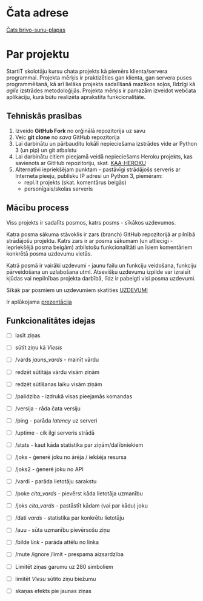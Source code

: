 # Čata adrese

[Čats brivo-sunu-plapas](http://brivo-sunu-plapas.herokuapp.com/)

# Par projektu

StartIT skolotāju kursu chata projekts kā piemērs klienta/servera programmai.
Projekta mērķis ir praktizēties gan klienta, gan servera puses programmēšanā, kā arī lielāka projekta sadalīšanā mazākos soļos, līdzīgi kā *agile* izstrādes metodoloģijās.
Projekta mērķis ir pamazām izveidot webčata aplikāciju, kurā būtu realizēta aprakstīta funkcionalitāte.

## Tehniskās prasības

1. Izveido **GitHub Fork** no orģinālā repozitorija uz savu
1. Veic **git clone** no *sava* GitHub repozitorija
1. Lai darbinātu un pārbauditu lokāli nepieciešama izstrādes vide ar Python 3 (un pip) un git atbalstu
1. Lai darbinātu citiem pieejamā veidā nepieciešams Heroku projekts, kas savienots ar GitHub repozitoriju, skat. [KAA-HEROKU](KAA-HEROKU.md)
1. Alternatīvi iepriekšējam punktam - pastāvīgi strādājošs serveris ar Interneta pieeju, publisku IP adresi un Python 3, piemēram:
   - repl.it projekts (skat. komentārus beigās)
   - personīgais/skolas serveris

## Mācību process

Viss projekts ir sadalīts posmos, katrs posms - sīkākos uzdevumos.

Katra posma sākuma stāvoklis ir zars (branch) GitHub repozitorijā ar pilnībā strādājošu projektu. Katrs zars ir ar posma sākumam (un attiecīgi - iepriekšējā posma beigām) atbilstošu funkcionalitāti un īsiem komentāriem konkrētā posma uzdevumu vietās.

Katrā posmā ir vairāki uzdevumi - jaunu failu un funkciju veidošana, funkciju pārveidošana un uzlabošana utml. Atsevišķu uzdevumu izpilde var izraisīt kļūdas vai nepilnības projekta darbībā, līdz ir pabeigti visi posma uzdevumi.

Sīkāk par posmiem un uzdevumiem skatīties [UZDEVUMI](UZDEVUMI.md)

Ir aplūkojama [prezentācija](https://gitpitch.com/startitfonds/startit-chats)

## Funkcionalitātes idejas

- [ ] lasīt ziņas
- [ ] sūtīt ziņu kā *Viesis*
- [ ] /vards *jauns_vards* - mainīt vārdu
- [ ] redzēt sūtītāja vārdu visām ziņām
- [ ] redzēt sūtīšanas laiku visām ziņām
- [ ] /palidziba - izdrukā visas pieejamās komandas
- [ ] /versija - rāda čata versiju
- [ ] /ping - parāda *latency* uz serveri
- [ ] /uptime - cik ilgi serveris strādā
- [ ] /stats - kaut kāda statistika par ziņām/dalībniekiem
- [ ] /joks - ģenerē joku no ārēja / iekšēja resursa
- [ ] /joks2 - ģenerē joku no API
- [ ] /vardi - parāda lietotāju sarakstu
- [ ] /poke *cita_vards* - pievērst kāda lietotāja uzmanību
- [ ] /joks *cita_vards* - pastāstīt kādam (vai par kādu) joku
- [ ] /dati *vards* - statistika par konkrētu lietotāju
- [ ] /auu - sūta uzmanību pievērsošu ziņu
- [ ] /bilde *link* - parāda attēlu no linka
- [ ] /mute /ignore /limit - prespama aizsardzība
- [ ] Limitēt ziņas garumu uz 280 simboliem
- [ ] limitēt *Viesu* sūtito ziņu biežumu
- [ ] skaņas efekts pie jaunas ziņas

